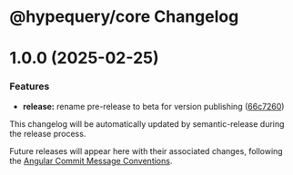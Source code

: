 # @hypequery/core Changelog

# 1.0.0 (2025-02-25)


### Features

* **release:** rename pre-release to beta for version publishing ([66c7260](https://github.com/lureilly1/hypequery/commit/66c72602aa0b3cf2b327c0c53d80baea39d7985a))

This changelog will be automatically updated by semantic-release during the release process.

Future releases will appear here with their associated changes, following the [Angular Commit Message Conventions](https://github.com/angular/angular/blob/master/CONTRIBUTING.md#commit).
